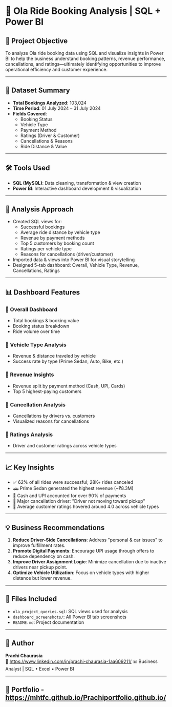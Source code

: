 # 🚖 Ola Ride Booking Analysis | SQL + Power BI

## 📌 Project Objective

To analyze Ola ride booking data using SQL and visualize insights in Power BI to help the business understand booking patterns, revenue performance, cancellations, and ratings—ultimately identifying opportunities to improve operational efficiency and customer experience.

---

## 📂 Dataset Summary

- **Total Bookings Analyzed**: 103,024
- **Time Period**: 01 July 2024 – 31 July 2024
- **Fields Covered**:
  - Booking Status
  - Vehicle Type
  - Payment Method
  - Ratings (Driver & Customer)
  - Cancellations & Reasons
  - Ride Distance & Value

---

## 🛠 Tools Used

- **SQL (MySQL)**: Data cleaning, transformation & view creation
- **Power BI**: Interactive dashboard development & visualization

---

## 🧠 Analysis Approach

- Created SQL views for:
  - Successful bookings
  - Average ride distance by vehicle type
  - Revenue by payment methods
  - Top 5 customers by booking count
  - Ratings per vehicle type
  - Reasons for cancellations (driver/customer)
- Imported data & views into Power BI for visual storytelling
- Designed 5-tab dashboard: Overall, Vehicle Type, Revenue, Cancellations, Ratings

---

## 📊 Dashboard Features

### 🔹 Overall Dashboard
- Total bookings & booking value
- Booking status breakdown
- Ride volume over time

### 🔹 Vehicle Type Analysis
- Revenue & distance traveled by vehicle
- Success rate by type (Prime Sedan, Auto, Bike, etc.)

### 🔹 Revenue Insights
- Revenue split by payment method (Cash, UPI, Cards)
- Top 5 highest-paying customers

### 🔹 Cancellation Analysis
- Cancellations by drivers vs. customers
- Visualized reasons for cancellations

### 🔹 Ratings Analysis
- Driver and customer ratings across vehicle types

---

## 📈 Key Insights

- ✅ 62% of all rides were successful; 28K+ rides canceled
- 🛻 Prime Sedan generated the highest revenue (~₹8.3M)
- 💸 Cash and UPI accounted for over 90% of payments
- 💬 Major cancellation driver: "Driver not moving toward pickup"
- 🌟 Average customer ratings hovered around 4.0 across vehicle types

---

## 💡 Business Recommendations

1. **Reduce Driver-Side Cancellations**: Address "personal & car issues" to improve fulfillment rates.
2. **Promote Digital Payments**: Encourage UPI usage through offers to reduce dependency on cash.
3. **Improve Driver Assignment Logic**: Minimize cancellation due to inactive drivers near pickup point.
4. **Optimize Vehicle Utilization**: Focus on vehicle types with higher distance but lower revenue.

---

## 📎 Files Included

- `ola_project_queries.sql`: SQL views used for analysis
- `dashboard_screenshots/`: All Power BI tab screenshots
- `README.md`: Project documentation

---

## 📢 Author

**Prachi Chaurasia**  
📧 https://www.linkedin.com/in/prachi-chaurasia-1aa609211/ 
📊 Business Analyst | SQL • Excel • Power BI

---

## 🔗 Portfolio - https://mhtfc.github.io/Prachiportfolio.github.io/




